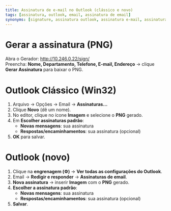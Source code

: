 ```yaml
---
title: Assinatura de e-mail no Outlook (clássico e novo)
tags: [assinatura, outlook, email, assinatura de email]
synonyms: [signature, assinatura outlook, assinatura e-mail, assinatura de correio]
---
```


# Gerar a assinatura (PNG)
Abra o Gerador: http://10.246.0.22/sign/  
Preencha: **Nome, Departamento, Telefone, E-mail, Endereço** → clique **Gerar Assinatura** para baixar o PNG.

# Outlook Clássico (Win32)
1. Arquivo → Opções → Email → **Assinaturas…**
2. Clique **Novo** (dê um nome).
3. No editor, clique no ícone **Imagem** e selecione o **PNG** gerado.
4. Em **Escolher assinaturas padrão**:
   - **Novas mensagens**: sua assinatura
   - **Respostas/encaminhamentos**: sua assinatura (opcional)
5. **OK** para salvar.

# Outlook (novo)
1. Clique na **engrenagem (⚙️)** → **Ver todas as configurações do Outlook**.
2. Email → **Redigir e responder** → **Assinaturas de email**.
3. **Nova assinatura** → inserir **Imagem** com o **PNG** gerado.
4. **Escolher a assinatura padrão**:
   - **Novas mensagens**: sua assinatura
   - **Respostas/encaminhamentos**: sua assinatura (opcional)
5. **Salvar**.
